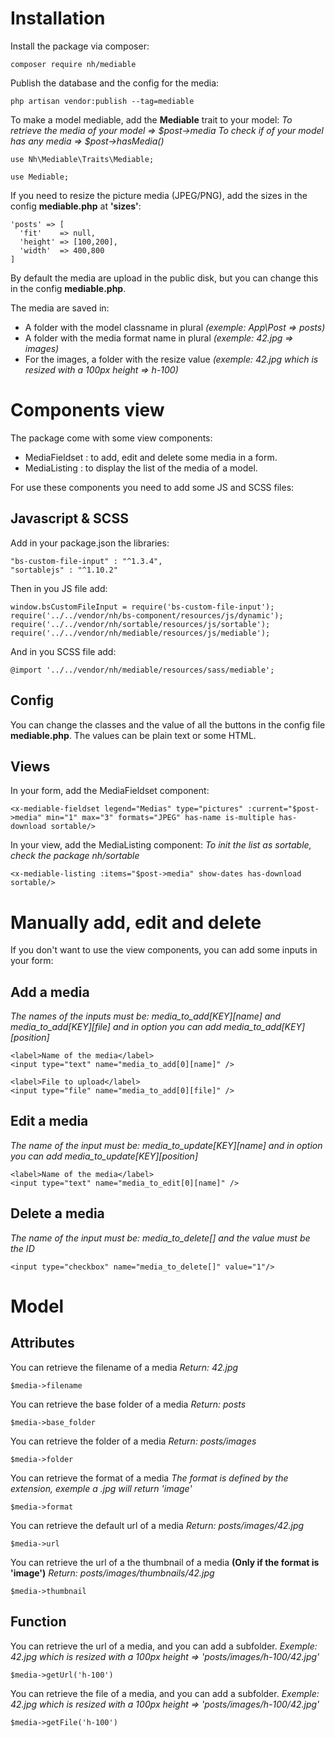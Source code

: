 # Installation

Install the package via composer:

```
composer require nh/mediable
```

Publish the database and the config for the media:

```
php artisan vendor:publish --tag=mediable
```

To make a model mediable, add the **Mediable** trait to your model:
*To retrieve the media of your model => $post->media*
*To check if of your model has any media => $post->hasMedia()*

```
use Nh\Mediable\Traits\Mediable;

use Mediable;
```

If you need to resize the picture media (JPEG/PNG), add the sizes in the config **mediable.php** at **'sizes'**:

```
'posts' => [
  'fit'    => null,
  'height' => [100,200],
  'width'  => 400,800
]
```

By default the media are upload in the public disk, but you can change this in the config **mediable.php**.

The media are saved in:
- A folder with the model classname in plural *(exemple: App\Post => posts)*
- A folder with the media format name in plural *(exemple: 42.jpg => images)*
- For the images, a folder with the resize value *(exemple: 42.jpg which is resized with a 100px height => h-100)*

# Components view

The package come with some view components:

- MediaFieldset : to add, edit and delete some media in a form.
- MediaListing : to display the list of the media of a model.

For use these components you need to add some JS and SCSS files:

## Javascript & SCSS

Add in your package.json the libraries:

```
"bs-custom-file-input" : "^1.3.4",
"sortablejs" : "^1.10.2"
```

Then in you JS file add:

```
window.bsCustomFileInput = require('bs-custom-file-input');
require('../../vendor/nh/bs-component/resources/js/dynamic');
require('../../vendor/nh/sortable/resources/js/sortable');
require('../../vendor/nh/mediable/resources/js/mediable');
```

And in you SCSS file add:

```
@import '../../vendor/nh/mediable/resources/sass/mediable';
```

## Config

You can change the classes and the value of all the buttons in the config file **mediable.php**.
The values can be plain text or some HTML.

## Views

In your form, add the MediaFieldset component:

```
<x-mediable-fieldset legend="Medias" type="pictures" :current="$post->media" min="1" max="3" formats="JPEG" has-name is-multiple has-download sortable/>
```

In your view, add the MediaListing component:
*To init the list as sortable, check the package nh/sortable*

```
<x-mediable-listing :items="$post->media" show-dates has-download sortable/>
```

# Manually add, edit and delete

If you don't want to use the view components, you can add some inputs in your form:

## Add a media

*The names of the inputs must be: media_to_add[KEY][name] and media_to_add[KEY][file] and in option you can add media_to_add[KEY][position]*

```
<label>Name of the media</label>
<input type="text" name="media_to_add[0][name]" />

<label>File to upload</label>
<input type="file" name="media_to_add[0][file]" />
```

## Edit a media

*The name of the input must be: media_to_update[KEY][name] and in option you can add media_to_update[KEY][position]*

```
<label>Name of the media</label>
<input type="text" name="media_to_edit[0][name]" />
```

## Delete a media

*The name of the input must be: media_to_delete[] and the value must be the ID*

```
<input type="checkbox" name="media_to_delete[]" value="1"/>
```

# Model

## Attributes

You can retrieve the filename of a media
*Return: 42.jpg*

```
$media->filename
```

You can retrieve the base folder of a media
*Return: posts*

```
$media->base_folder
```

You can retrieve the folder of a media
*Return: posts/images*

```
$media->folder
```

You can retrieve the format of a media
*The format is defined by the extension, exemple a .jpg will return 'image'*

```
$media->format
```

You can retrieve the default url of a media
*Return: posts/images/42.jpg*

```
$media->url
```

You can retrieve the url of a the thumbnail of a media **(Only if the format is 'image')**
*Return: posts/images/thumbnails/42.jpg*

```
$media->thumbnail
```

## Function

You can retrieve the url of a media, and you can add a subfolder.
*Exemple: 42.jpg which is resized with a 100px height => 'posts/images/h-100/42.jpg'*

```
$media->getUrl('h-100')
```

You can retrieve the file of a media, and you can add a subfolder.
*Exemple: 42.jpg which is resized with a 100px height => 'posts/images/h-100/42.jpg'*

```
$media->getFile('h-100')
```
